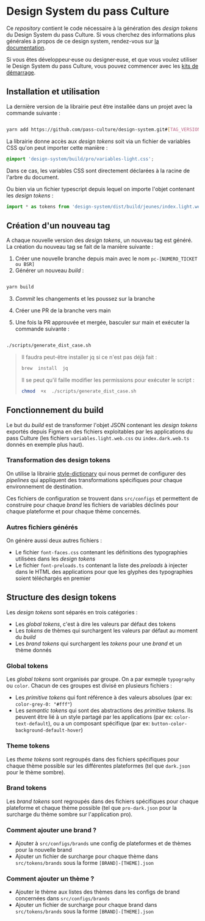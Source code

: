 # Design System du pass Culture

Ce _repository_ contient le code nécessaire à la génération des _design tokens_ du Design System du pass Culture. Si vous cherchez des informations plus générales à propos de ce design system, rendez-vous sur [la documentation](https://zeroheight.com/6b27136ed).

Si vous êtes développeur·euse ou designer·euse, et que vous voulez utiliser le Design System du pass Culture, vous pouvez commencer avec les [kits de démarrage](https://zeroheight.com/6b27136ed/p/02dbf9-kit-de-demarrage).

## Installation et utilisation

La dernière version de la librairie peut être installée dans un projet avec la commande suivante :

```bash

yarn add https://github.com/pass-culture/design-system.git#[TAG_VERSION]

```

La librairie donne accès aux _design tokens_ soit via un fichier de variables CSS qu'on peut importer cette manière :

```css
@import 'design-system/build/pro/variables-light.css';
```

Dans ce cas, les variables CSS sont directement déclarées à la racine de l'arbre du document.

Ou bien via un fichier typescript depuis lequel on importe l'objet contenant les _design tokens_ :

```js
import * as tokens from 'design-system/dist/build/jeunes/index.light.web.ts'
```

## Création d'un nouveau tag

A chaque nouvelle version des _design tokens_, un nouveau tag est généré. La création du nouveau tag se fait de la manière suivante :

1. Créer une nouvelle branche depuis main avec le nom `pc-[NUMERO_TICKET ou BSR]`
2. Générer un nouveau _build_ :

```bash

yarn build

```

3. _Commit_ les changements et les poussez sur la branche

4. Créer une PR de la branche vers main

5. Une fois la PR approuvée et mergée, basculer sur main et exécuter la commande suivante :

```bash

./scripts/generate_dist_case.sh

```

> Il faudra peut-être installer jq si ce n'est pas déjà fait :
>
> ```bash
> brew  install  jq
> ```
>
> Il se peut qu'il faille modifier les permissions pour exécuter le script :
>
> ```bash
> chmod  +x  ./scripts/generate_dist_case.sh
> ```

## Fonctionnement du build

Le but du _build_ est de transformer l'objet JSON contenant les _design tokens_ exportés depuis Figma en des fichiers exploitables par les applications du pass Culture (les fichiers `variables.light.web.css` ou `index.dark.web.ts` donnés en exemple plus haut).

### Transformation des design tokens

On utilise la librairie [style-dictionary](https://github.com/amzn/style-dictionary) qui nous permet de configurer des _pipelines_ qui appliquent des transformations spécifiques pour chaque environnement de destination.

Ces fichiers de configuration se trouvent dans `src/configs` et permettent de construire pour chaque _brand_ les fichiers de variables déclinés pour chaque plateforme et pour chaque thème concernés.

### Autres fichiers générés

On génère aussi deux autres fichiers :

- Le fichier `font-faces.css` contenant les définitions des typographies utilisées dans les _design tokens_
- Le fichier `font-preloads.ts` contenant la liste des _preloads_ à injecter dans le HTML des applications pour que les glyphes des typographies soient téléchargés en premier

## Structure des design tokens

Les _design tokens_ sont séparés en trois catégories :

- Les _global tokens_, c'est à dire les valeurs par défaut des tokens
- Les _tokens_ de thèmes qui surchargent les valeurs par défaut au moment du _build_
- Les _brand tokens_ qui surchargent les _tokens_ pour une _brand_ et un thème donnés

### Global tokens

Les _global tokens_ sont organisés par groupe. On a par exmeple `typography` ou `color`. Chacun de ces groupes est divisé en plusieurs fichiers :

- Les _primitive tokens_ qui font référence à des valeurs absolues (par ex: `color-grey-0: "#fff"`)
- Les _semantic tokens_ qui sont des abstractions des _primitive tokens_. Ils peuvent être lié à un style partagé par les applications (par ex: `color-text-default`), ou a un composant spécifique (par ex: `button-color-background-default-hover`)

### Theme tokens

Les _theme tokens_ sont regroupés dans des fichiers spécifiques pour chaque thème possible sur les différentes plateformes (tel que `dark.json` pour le thème sombre).

### Brand tokens

Les _brand tokens_ sont regroupés dans des fichiers spécifiques pour chaque plateforme et chaque thème possible (tel que `pro-dark.json` pour la surcharge du thème sombre sur l'application pro).

### Comment ajouter une brand ?

- Ajouter à `src/configs/brands` une config de plateformes et de thèmes pour la nouvelle brand
- Ajouter un fichier de surcharge pour chaque thème dans `src/tokens/brands` sous la forme `[BRAND]-[THEME].json`

### Comment ajouter un thème ?

- Ajouter le thème aux listes des thèmes dans les configs de brand concernées dans `src/configs/brands`
- Ajouter un fichier de surcharge pour chaque brand dans `src/tokens/brands` sous la forme `[BRAND]-[THEME].json`

